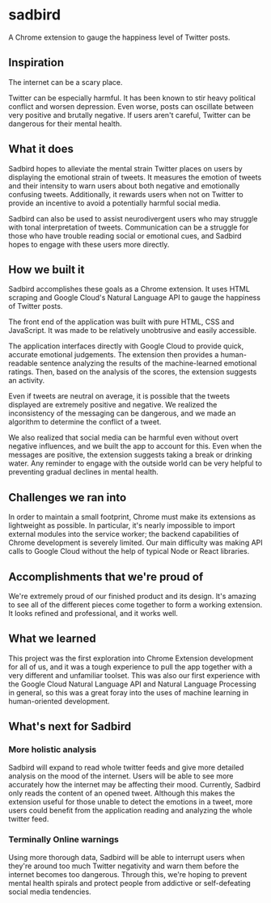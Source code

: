 # sadbird
A Chrome extension to gauge the happiness level of Twitter posts.

## Inspiration

The internet can be a scary place.

Twitter can be especially harmful. It has been known to stir heavy political conflict and worsen depression.
Even worse, posts can oscillate between very positive and brutally negative.
If users aren't careful, Twitter can be dangerous for their mental health.

## What it does

Sadbird hopes to alleviate the mental strain Twitter places on users by displaying the emotional strain of tweets. It measures the emotion of tweets and their intensity to warn users about both negative and emotionally confusing tweets. Additionally, it rewards users when not on Twitter to provide an incentive to avoid a potentially harmful social media.

Sadbird can also be used to assist neurodivergent users who may struggle with tonal interpretation of tweets. Communication can be a struggle for those who have trouble reading social or emotional cues, and Sadbird hopes to engage with these users more directly.

## How we built it

Sadbird accomplishes these goals as a Chrome extension. It uses HTML scraping and Google Cloud's Natural Language API to gauge the happiness of Twitter posts.

The front end of the application was built with pure HTML, CSS and JavaScript. It was made to be relatively unobtrusive and easily accessible. 

The application interfaces directly with Google Cloud to provide quick, accurate emotional judgements. The extension then provides a human-readable sentence analyzing the results of the machine-learned emotional ratings. Then, based on the analysis of the scores, the extension suggests an activity.

Even if tweets are neutral on average, it is possible that the tweets displayed are extremely positive and negative. We realized the inconsistency of the messaging can be dangerous, and we made an algorithm to determine the conflict of a tweet. 

We also realized that social media can be harmful even without overt negative influences, and we built the app to account for this. Even when the messages are positive, the extension suggests taking a break or drinking water. Any reminder to engage with the outside world can be very helpful to preventing gradual declines in mental health.

## Challenges we ran into

In order to maintain a small footprint, Chrome must make its extensions as lightweight as possible. In particular, it's nearly impossible to import external modules into the service worker; the backend capabilities of Chrome development is severely limited. Our main difficulty was making API calls to Google Cloud without the help of typical Node or React libraries.

## Accomplishments that we're proud of

We're extremely proud of our finished product and its design. It's amazing to see all of the different pieces come together to form a working extension. It looks refined and professional, and it works well.

## What we learned

This project was the first exploration into Chrome Extension development for all of us, and it was a tough experience to pull the app together with a very different and unfamiliar toolset. This was also our first experience with the Google Cloud Natural Language API and Natural Language Processing in general, so this was a great foray into the uses of machine learning in human-oriented development.

## What's next for Sadbird

### More holistic analysis

Sadbird will expand to read whole twitter feeds and give more detailed analysis on the mood of the internet. Users will be able to see more accurately how the internet may be affecting their mood. Currently, Sadbird only reads the content of an opened tweet. Although this makes the extension useful for those unable to detect the emotions in a tweet, more users could benefit from the application reading and analyzing the whole twitter feed.

### Terminally Online warnings

Using more thorough data, Sadbird will be able to interrupt users when they're around too much Twitter negativity and warn them before the internet becomes too dangerous. Through this, we're hoping to prevent mental health spirals and protect people from addictive or self-defeating social media tendencies.
